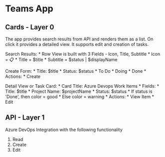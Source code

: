 # Teams App

## Cards - Layer 0

The app provides search results from API and renders them as a list. On click it provides a detailed view. It supports edit and creation of tasks.

Search Results:
    * Row View is built with 3 Fields - Icon, Title, Subtitle
        * Icon = 📋
        * Title = $title
        * Subtitle = $status | $displayName
        
Create Form:
    * Title: $title
    * Status: $status
        * To Do
        * Doing
        * Done
    * Actions:
        * Create

Detail View or Task Card:
    * Card Title: Azure Devops Work Items
    * Fields:
        * Title: $title
        * Project Name: $projectName
        * Status: $status
            * If status is 'Done', then color = good
            * Else color = warning
    * Actions:
        * View Item
        * Edit

## API - Layer 1

Azure DevOps Integration with the following functionality

1. Read 
2. Create
3. Edit

